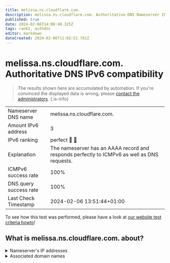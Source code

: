 ```yaml
---
title: melissa.ns.cloudflare.com.
description: melissa.ns.cloudflare.com. Authoritative DNS Nameserver IPv6 compatibility
published: true
date: 2024-02-06T14:08:48.325Z
tags: rank1, authdns
editor: markdown
dateCreated: 2024-02-06T11:02:51.781Z
---
```


# melissa.ns.cloudflare.com. Authoritative DNS IPv6 compatibility

> The results shown here are accumulated by automation. If you're convinced the displayed data is wrong, please [contact the administrators](/howto/chat). 
{.is-info}




|   |   |
| - | - |
| Nameserver DNS name | melissa.ns.cloudflare.com.
| Amount IPv6 address | 3
| IPv6 ranking | perfect :1st_place_medal: [🔗](/howto/ranking) |
| Explanation | The nameserver has an AAAA record and responds perfectly to ICMPv6 as well as DNS requests. |
| ICMPv6 success rate | 100%|
| DNS query success rate | 100% |
| Last Check Timestamp | 2024-02-06 13:51:44+01:00 |

To see how this test was performed, please have a look at [our website test criteria howto](/howto/testcriteria/authdns)!


## What is melissa.ns.cloudflare.com. about?




<details>
<summary>Nameserver's IP addresses</summary>

2803:f800:50::6ca2:c0c7

2a06:98c1:50::ac40:20c7

2606:4700:50::adf5:3ac7

</details>



<details>
<summary>Associated domain names</summary>

orientdb.org

</details>
